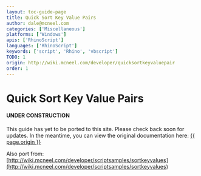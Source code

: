 ```yaml
---
layout: toc-guide-page
title: Quick Sort Key Value Pairs
author: dale@mcneel.com
categories: ['Miscellaneous']
platforms: ['Windows']
apis: ['RhinoScript']
languages: ['RhinoScript']
keywords: ['script', 'Rhino', 'vbscript']
TODO: 1
origin: http://wiki.mcneel.com/developer/quicksortkeyvaluepair
order: 1
---
```


# Quick Sort Key Value Pairs

<div class="bs-callout bs-callout-danger">
  <h4>UNDER CONSTRUCTION</h4>
  <p>This guide has yet to be ported to this site.  Please check back soon for updates.  
  In the meantime, you can view the original documentation here:
  <a href="{{ page.origin }}">{{ page.origin }}</a></p>
</div>

Also port from: [http://wiki.mcneel.com/developer/scriptsamples/sortkeyvalues](http://wiki.mcneel.com/developer/scriptsamples/sortkeyvalues)
